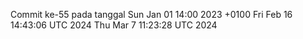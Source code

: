 Commit ke-55 pada tanggal Sun Jan 01 14:00 2023 +0100
Fri Feb 16 14:43:06 UTC 2024
Thu Mar  7 11:23:28 UTC 2024
